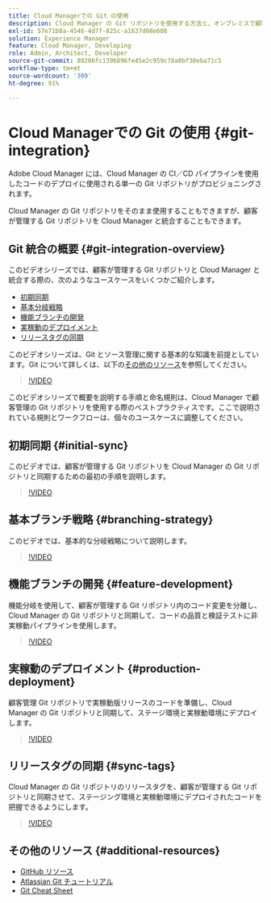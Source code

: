 ```yaml
---
title: Cloud Managerでの Git の使用
description: Cloud Manager の Git リポジトリを使用する方法と、オンプレミスで顧客管理された独自の Git リポジトリを Cloud Manager と統合する方法について説明します。
exl-id: 57e71b8a-4546-4d7f-825c-a1637d08e608
solution: Experience Manager
feature: Cloud Manager, Developing
role: Admin, Architect, Developer
source-git-commit: 80206fc1396896fe45e2c959c78a0bf30eba71c5
workflow-type: tm+mt
source-wordcount: '309'
ht-degree: 91%

---
```


# Cloud Managerでの Git の使用 {#git-integration}

Adobe Cloud Manager には、Cloud Manager の CI／CD パイプラインを使用したコードのデプロイに使用される単一の Git リポジトリがプロビジョニングされます。

Cloud Manager の Git リポジトリをそのまま使用することもできますが、顧客が管理する Git リポジトリを Cloud Manager と統合することもできます。

## Git 統合の概要 {#git-integration-overview}

このビデオシリーズでは、顧客が管理する Git リポジトリと Cloud Manager と統合する際の、次のようなユースケースをいくつかご紹介します。

* [初期同期](#initial-sync)
* [基本分岐戦略](#branching-strategy)
* [機能ブランチの開発](#feature-development)
* [実稼動のデプロイメント](#production-deployment)
* [リリースタグの同期](#sync-tags)

このビデオシリーズは、Git とソース管理に関する基本的な知識を前提としています。Git について詳しくは、以下の[その他のリソース](#additional-resources)を参照してください。

>[!VIDEO](https://video.tv.adobe.com/v/28710/)

このビデオシリーズで概要を説明する手順と命名規則は、Cloud Manager で顧客管理の Git リポジトリを使用する際のベストプラクティスです。ここで説明されている規則とワークフローは、個々のユースケースに調整してください。

## 初期同期 {#initial-sync}

このビデオでは、顧客が管理する Git リポジトリを Cloud Manager の Git リポジトリと同期するための最初の手順を説明します。

>[!VIDEO](https://video.tv.adobe.com/v/28711/?quality=12)

## 基本ブランチ戦略 {#branching-strategy}

このビデオでは、基本的な分岐戦略について説明します。

>[!VIDEO](https://video.tv.adobe.com/v/28712/?quality=12)

## 機能ブランチの開発 {#feature-development}

機能分岐を使用して、顧客が管理する Git リポジトリ内のコード変更を分離し、Cloud Manager の Git リポジトリと同期して、コードの品質と検証テストに非実稼動パイプラインを使用します。

>[!VIDEO](https://video.tv.adobe.com/v/28723/?quality=12)

## 実稼動のデプロイメント {#production-deployment}

顧客管理 Git リポジトリで実稼動版リリースのコードを準備し、Cloud Manager の Git リポジトリと同期して、ステージ環境と実稼動環境にデプロイします。

>[!VIDEO](https://video.tv.adobe.com/v/28724/?quality=12)

## リリースタグの同期 {#sync-tags}

Cloud Manager の Git リポジトリのリリースタグを、顧客が管理する Git リポジトリと同期させて、ステージング環境と実稼動環境にデプロイされたコードを把握できるようにします。

>[!VIDEO](https://video.tv.adobe.com/v/28725/?quality=12)

## その他のリソース {#additional-resources}

* [GitHub リソース](https://docs.github.com/en/get-started/getting-started-with-git/set-up-git)
* [Atlassian Git チュートリアル](https://www.atlassian.com/git/tutorials/what-is-version-control)
* [Git Cheat Sheet](https://education.github.com/git-cheat-sheet-education.pdf)
